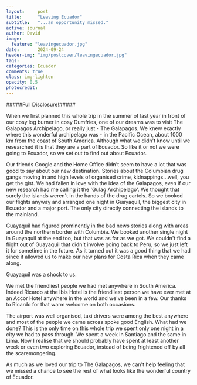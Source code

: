 ```yaml
---
layout:     post
title:      "Leaving Ecuador"
subtitle:   "...an opportunity missed."
active: journal
author: David
image:
  feature: "leavingecuador.jpg"
date:       2024-09-24
header-img: "img/postcover/leavingecuador.jpg"
tags: 
categories: Ecuador
comments: true
class: img-lighten 
opacity: 0.5
photocredit:
---
```


#####Full Disclosure!#####

When we first planned this whole trip in the summer of last year in front of our cosy log burner in cosy Dumfries, one of our dreams was to visit The Galapagos Archipelago, or really just - The Galapagos. We knew exactly where this wonderful archipelago was - in the Pacific Ocean, about 1000 km from the coast of South America. Although what we didn't know  until we researched it is that they are a part of Ecuador. So like it or not we were going to Ecuador, so we set out to find out about Ecuador.

Our friends Google and the Home Office didn't seem to have a lot that was good to say about our new destination. Stories about the Columbian drug gangs moving in and high levels of organised crime, kidnappings...well, you get the gist. We had fallen in love with the idea of the Galapagos, even if our new research had me calling it the 'Gulag Archipelago'. We thought that surely the islands weren't in the hands of the drug cartels. So we booked our flights anyway and arranged one night in Guayaquil, the biggest city in Ecuador and a major port. The only city directly connecting the islands to the mainland.

Guayaquil had figured prominently in the bad news stories along with areas around the northern border with Columbia. We booked another single night in Guayaquil at the end too, but that was as far as we got. We couldn't find a flight out of Guayaquil that didn't involve going back to Peru, so we just left it for sometime in the future. As it turned out it was a good thing that we had since it allowed us to make our new plans for Costa Rica when they came along.

Guayaquil was a shock to us.

We met the friendliest people we had met anywhere in South America. Indeed Ricardo at the Ibis Hotel is the friendliest person we have ever met at an Accor Hotel anywhere in the world and we've been in a few. Our thanks to Ricardo for that warm welcome on both occasions.

The airport was well organised, taxi drivers were among the best anywhere and most of the people we came across spoke good English. What had we done? This is the only time on this whole trip we spent only one night in a city we had to pass through. We spent a week in Santiago and the same in Lima. Now I realise that we should probably have spent at least another week or even two exploring Ecuador, instead of being frightened off by all the scaremongering.

As much as we loved our trip to The Galapagos, we can't help feeling that we missed a chance to see the rest of what looks like the wonderful country of Ecuador.

  










